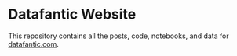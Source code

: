 # Datafantic Website

This repository contains all the posts, code, notebooks, and data for [datafantic.com](https://datafantic.com). 